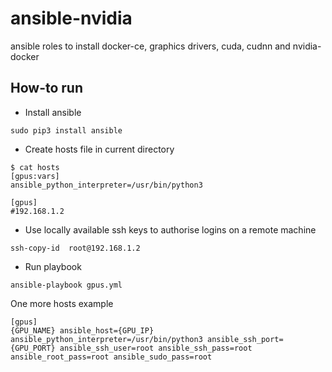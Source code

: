 ansible-nvidia
====================
ansible roles to install docker-ce, graphics drivers, cuda, cudnn and nvidia-docker

How-to run
----------------
- Install ansible
```
sudo pip3 install ansible
```
- Create hosts file in current directory
```
$ cat hosts
[gpus:vars]
ansible_python_interpreter=/usr/bin/python3

[gpus]
#192.168.1.2
```
- Use locally available ssh keys to authorise logins on a remote machine 
```
ssh-copy-id  root@192.168.1.2
```
- Run playbook
```
ansible-playbook gpus.yml
```

One more hosts example
```
[gpus]
{GPU_NAME} ansible_host={GPU_IP} ansible_python_interpreter=/usr/bin/python3 ansible_ssh_port={GPU_PORT} ansible_ssh_user=root ansible_ssh_pass=root ansible_root_pass=root ansible_sudo_pass=root
```
